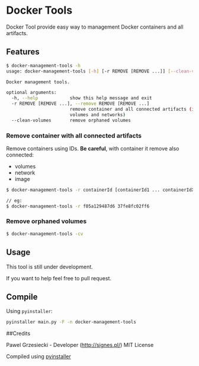 # Docker Tools

Docker Tool provide easy way to management Docker containers and all artifacts.

## Features

```bash
$ docker-management-tools -h
usage: docker-management-tools [-h] [-r REMOVE [REMOVE ...]] [--clean-volumes]

Docker management tools.

optional arguments:
  -h, --help            show this help message and exit
  -r REMOVE [REMOVE ...], --remove REMOVE [REMOVE ...]
                        remove container and all connected artifacts (image,
                        volumes and networks)
  --clean-volumes       remove orphaned volumes
```

### Remove container with all connected artifacts

Remove containers using IDs. **Be careful**, with container it remove also connected:
* volumes
* network
* image

```bash
$ docker-management-tools -r containerId [containerId1 ... containerIdX]

// eg:
$ docker-management-tools -r f05a129487d6 37fe8fc02ff6
```

### Remove orphaned volumes

```bash
$ docker-management-tools -cv
```

## Usage

This tool is still under development.

If you want to help feel free to pull request.

## Compile

Using `pyinstaller`:

```bash
pyinstaller main.py -F -n docker-management-tools
```

##Credits

Pawel Grzesiecki - Developer (http://signes.pl/) MIT License

Compiled using [pyinstaller](http://www.pyinstaller.org/)
